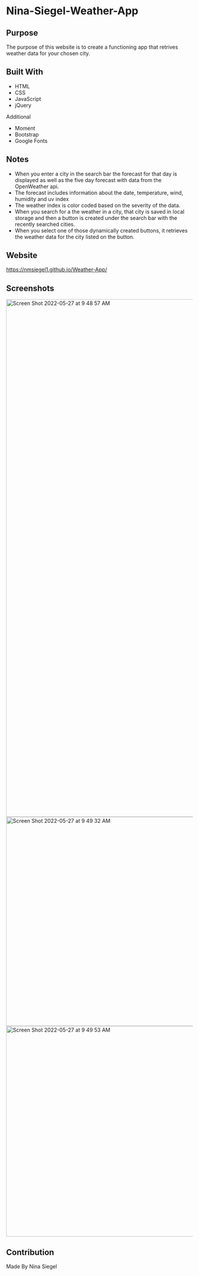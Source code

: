 # Nina-Siegel-Weather-App

## Purpose 

The purpose of this website is to create a functioning app that retrives weather data for your chosen city. 

## Built With
* HTML
* CSS
* JavaScript
* jQuery

Additional

* Moment
* Bootstrap
* Google Fonts

## Notes
* When you enter a city in the search bar the forecast for that day is displayed as well as the five day forecast with data from the OpenWeather api.  
* The forecast includes information about the date, temperature, wind, humidity and uv index 
* The weather index is color coded based on the severity of the data. 
* When you search for a the weather in a city, that city is saved in local storage and then a button is created under the search bar with the recently searched cities.
* When you select one of those dynamically created buttons, it retrieves the weather data for the city listed on the button. 

## Website
https://nmsiegel1.github.io/Weather-App/

## Screenshots
<img width="1396" alt="Screen Shot 2022-05-27 at 9 48 57 AM" src="https://user-images.githubusercontent.com/102773691/170712686-530c6b5b-1852-4fce-8a4d-6ff2d812b724.png">

<img width="564" alt="Screen Shot 2022-05-27 at 9 49 32 AM" src="https://user-images.githubusercontent.com/102773691/170712682-450a5768-89fd-4f0f-8936-b052b955c8c9.png">

<img width="568" alt="Screen Shot 2022-05-27 at 9 49 53 AM" src="https://user-images.githubusercontent.com/102773691/170712680-2da110c1-206b-47e8-b4fc-e200dad4c480.png">

## Contribution
Made By Nina Siegel
